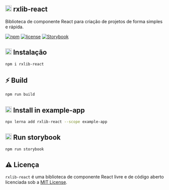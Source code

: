 ## <img alt='rxlib-react' height='20px' src='https://github.com/rxcrud/rxlib-react/blob/main/images/rxlib-react.png'> rxlib-react
Biblioteca de componente React para criação de projetos de forma simples e rápida.

[![npm](https://img.shields.io/npm/v/rxlib-react?color=blue&style=flat-square)](https://www.npmjs.com/package/rxlib-react)
[![license](https://img.shields.io/github/license/rxcrud/rxlib-react?color=green&style=flat-square)](https://github.com/rxcrud/rxlib-react/blob/main/LICENSE)
[![Storybook](https://img.shields.io/twitter/url?color=grey&label=Storybook&logo=Storybook&style=flat-square&url=https%3A%2F%2Ftwitter.com%2FMatosGleryston)](https://62597813c60998003a3d653b-otlmtdmkuw.chromatic.com)

## <img alt='storybook' height='20px' src='https://github.com/rxcrud/rxlib-react/blob/main/images/npm.png'> Instalação

``` sh
npm i rxlib-react
```

## ⚡️ Build

``` sh
npm run build
```

## <img alt='storybook' height='20px' src='https://github.com/rxcrud/rxlib-react/blob/main/images/lerna.png'> Install in example-app

``` sh
npx lerna add rxlib-react --scope example-app
```

## <img alt='storybook' height='20px' src='https://github.com/rxcrud/rxlib-react/blob/main/images/storybook.png'> Run storybook

``` sh
npm run storybook
```

## ⚠️ Licença
`rxlib-react` é uma biblioteca de componente React livre e de código aberto licenciada sob a [MIT License](https://github.com/rxcrud/rxlib-react/blob/main/LICENSE).